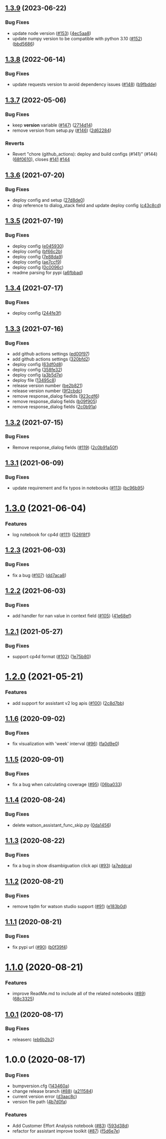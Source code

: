 ## [1.3.9](https://github.com/watson-developer-cloud/assistant-improve-recommendations-notebook/compare/v1.3.8...v1.3.9) (2023-06-22)


### Bug Fixes

* update node version ([#153](https://github.com/watson-developer-cloud/assistant-improve-recommendations-notebook/issues/153)) ([4ec5aa8](https://github.com/watson-developer-cloud/assistant-improve-recommendations-notebook/commit/4ec5aa8a3f9410655b6e34eeed4d7d192a3315e4))
* update numpy version to be compatible with python 3.10 ([#152](https://github.com/watson-developer-cloud/assistant-improve-recommendations-notebook/issues/152)) ([bbd5686](https://github.com/watson-developer-cloud/assistant-improve-recommendations-notebook/commit/bbd568696f8f44ee3dff4e0a9f3cadb1d0b87083))

## [1.3.8](https://github.com/watson-developer-cloud/assistant-improve-recommendations-notebook/compare/v1.3.7...v1.3.8) (2022-06-14)


### Bug Fixes

* update requests version to avoid dependency issues ([#148](https://github.com/watson-developer-cloud/assistant-improve-recommendations-notebook/issues/148)) ([b9fbdde](https://github.com/watson-developer-cloud/assistant-improve-recommendations-notebook/commit/b9fbdde0e241ff3d9189a423ed6ca4d90591976b))

## [1.3.7](https://github.com/watson-developer-cloud/assistant-improve-recommendations-notebook/compare/v1.3.6...v1.3.7) (2022-05-06)


### Bug Fixes

* keep __version__ variable ([#147](https://github.com/watson-developer-cloud/assistant-improve-recommendations-notebook/issues/147)) ([2714d14](https://github.com/watson-developer-cloud/assistant-improve-recommendations-notebook/commit/2714d146b7e69669eed3474f3b700b3789084927))
* remove version from setup.py ([#146](https://github.com/watson-developer-cloud/assistant-improve-recommendations-notebook/issues/146)) ([2d62284](https://github.com/watson-developer-cloud/assistant-improve-recommendations-notebook/commit/2d622842a4ec002fa340810fe745ef04987f161c))


### Reverts

* Revert "chore (github_actions): deploy and build configs (#141)" (#144) ([68f0610](https://github.com/watson-developer-cloud/assistant-improve-recommendations-notebook/commit/68f0610e0950d53e4732f428122669b7503353a3)), closes [#141](https://github.com/watson-developer-cloud/assistant-improve-recommendations-notebook/issues/141) [#144](https://github.com/watson-developer-cloud/assistant-improve-recommendations-notebook/issues/144)

## [1.3.6](https://github.com/watson-developer-cloud/assistant-improve-recommendations-notebook/compare/v1.3.5...v1.3.6) (2021-07-20)


### Bug Fixes

* deploy config and setup ([27d8de0](https://github.com/watson-developer-cloud/assistant-improve-recommendations-notebook/commit/27d8de0b41e0a6df300551460d7ec665f34d3d8c))
* drop reference to dialog_stack field and update deploy config ([c43c8cd](https://github.com/watson-developer-cloud/assistant-improve-recommendations-notebook/commit/c43c8cd243c2779453434826c21054ec7a1ed6df))

## [1.3.5](https://github.com/watson-developer-cloud/assistant-improve-recommendations-notebook/compare/v1.3.4...v1.3.5) (2021-07-19)


### Bug Fixes

* deploy config ([e045930](https://github.com/watson-developer-cloud/assistant-improve-recommendations-notebook/commit/e045930686b85e870f2201d02850f86040b49788))
* deploy config ([bf66c2b](https://github.com/watson-developer-cloud/assistant-improve-recommendations-notebook/commit/bf66c2b9a5c0e4b2b92397360d481d3fd93aceae))
* deploy config ([7e88da9](https://github.com/watson-developer-cloud/assistant-improve-recommendations-notebook/commit/7e88da9fb48d35239518e81db87f50a52647d6e0))
* deploy config ([ae7ccf9](https://github.com/watson-developer-cloud/assistant-improve-recommendations-notebook/commit/ae7ccf959225b14a8b585eec26b3fa9fc4588bc1))
* deploy config ([0c0096c](https://github.com/watson-developer-cloud/assistant-improve-recommendations-notebook/commit/0c0096c214d43fa304479cd70db14fcca0564fae))
* readme parsing for pypi ([a6fbbad](https://github.com/watson-developer-cloud/assistant-improve-recommendations-notebook/commit/a6fbbaddd530b4a4487219a41819231df3456257))

## [1.3.4](https://github.com/watson-developer-cloud/assistant-improve-recommendations-notebook/compare/v1.3.3...v1.3.4) (2021-07-17)


### Bug Fixes

* deploy config ([244fe3f](https://github.com/watson-developer-cloud/assistant-improve-recommendations-notebook/commit/244fe3fbe04e274997d912d501cbc6cf6ab596d9))

## [1.3.3](https://github.com/watson-developer-cloud/assistant-improve-recommendations-notebook/compare/v1.3.2...v1.3.3) (2021-07-16)


### Bug Fixes

* add github actions settings ([ed00f97](https://github.com/watson-developer-cloud/assistant-improve-recommendations-notebook/commit/ed00f9700113e01fc096c20d8a80073b9e185511))
* add github actions settings ([320bfd2](https://github.com/watson-developer-cloud/assistant-improve-recommendations-notebook/commit/320bfd2e915df1655759c97e0c03d31e55c88880))
* deploy config ([63df0d8](https://github.com/watson-developer-cloud/assistant-improve-recommendations-notebook/commit/63df0d8fd12d9898ef0b20b0754b24dcb8a929eb))
* deploy config ([358fe32](https://github.com/watson-developer-cloud/assistant-improve-recommendations-notebook/commit/358fe32dacddf66576111fcabc076a1a188ffc8d))
* deploy config ([a3b5d7e](https://github.com/watson-developer-cloud/assistant-improve-recommendations-notebook/commit/a3b5d7ea4542c9d81a2a748efa2caa5689ce0a0a))
* deploy file ([13495c8](https://github.com/watson-developer-cloud/assistant-improve-recommendations-notebook/commit/13495c890d0e9e3da68180507300419b82b69c12))
* release version number ([be2b821](https://github.com/watson-developer-cloud/assistant-improve-recommendations-notebook/commit/be2b8212cbf95c5ae29edface6857e3387ef4de5))
* release version number ([9f2cbdc](https://github.com/watson-developer-cloud/assistant-improve-recommendations-notebook/commit/9f2cbdc4385899604d22a31c4c5447b342c23730))
* remove response_dialog fiedlds ([923cdf6](https://github.com/watson-developer-cloud/assistant-improve-recommendations-notebook/commit/923cdf654dd25bd6526a2ea8c3a48106c34a2244))
* remove response_dialog fields ([b09f905](https://github.com/watson-developer-cloud/assistant-improve-recommendations-notebook/commit/b09f905bb32979af15b620ca6741c9fb0d7e241c))
* remove response_dialog fields ([2c0b91a](https://github.com/watson-developer-cloud/assistant-improve-recommendations-notebook/commit/2c0b91a50f9c29e8dbec68aebf4eb2c64d4760c3))

## [1.3.2](https://github.com/watson-developer-cloud/assistant-improve-recommendations-notebook/compare/v1.3.1...v1.3.2) (2021-07-15)


### Bug Fixes

* Remove response_dialog fields ([#119](https://github.com/watson-developer-cloud/assistant-improve-recommendations-notebook/pull/119)) ([2c0b91a50f](https://github.com/watson-developer-cloud/assistant-improve-recommendations-notebook/commits/2c0b91a50f9c29e8dbec68aebf4eb2c64d4760c3))

## [1.3.1](https://github.com/watson-developer-cloud/assistant-improve-recommendations-notebook/compare/v1.3.0...v1.3.1) (2021-06-09)


### Bug Fixes

* update requirement and fix typos in notebooks ([#113](https://github.com/watson-developer-cloud/assistant-improve-recommendations-notebook/issues/113)) ([bc96b95](https://github.com/watson-developer-cloud/assistant-improve-recommendations-notebook/commit/bc96b95e4deae6b7b5ad77ba066b5dc936669ab6))

# [1.3.0](https://github.com/watson-developer-cloud/assistant-improve-recommendations-notebook/compare/v1.2.3...v1.3.0) (2021-06-04)


### Features

* log notebook for cp4d ([#111](https://github.com/watson-developer-cloud/assistant-improve-recommendations-notebook/issues/111)) ([526f8f1](https://github.com/watson-developer-cloud/assistant-improve-recommendations-notebook/commit/526f8f1d3bc2a1e1f6bc4404459684073bbdf3e4))

## [1.2.3](https://github.com/watson-developer-cloud/assistant-improve-recommendations-notebook/compare/v1.2.2...v1.2.3) (2021-06-03)


### Bug Fixes

* fix a bug ([#107](https://github.com/watson-developer-cloud/assistant-improve-recommendations-notebook/issues/107)) ([dd7aca8](https://github.com/watson-developer-cloud/assistant-improve-recommendations-notebook/commit/dd7aca876b2f98a2547b87f31181824c4a3fd7f1))

## [1.2.2](https://github.com/watson-developer-cloud/assistant-improve-recommendations-notebook/compare/v1.2.1...v1.2.2) (2021-06-03)


### Bug Fixes

* add handler for nan value in context field ([#105](https://github.com/watson-developer-cloud/assistant-improve-recommendations-notebook/issues/105)) ([41e68ef](https://github.com/watson-developer-cloud/assistant-improve-recommendations-notebook/commit/41e68effbfbb55afb79e9f6daf1725fb92b553bc))

## [1.2.1](https://github.com/watson-developer-cloud/assistant-improve-recommendations-notebook/compare/v1.2.0...v1.2.1) (2021-05-27)


### Bug Fixes

* support cp4d format ([#102](https://github.com/watson-developer-cloud/assistant-improve-recommendations-notebook/issues/102)) ([1e75b80](https://github.com/watson-developer-cloud/assistant-improve-recommendations-notebook/commit/1e75b804a75d3d0745395371405e4d881cf953fa))

# [1.2.0](https://github.com/watson-developer-cloud/assistant-improve-recommendations-notebook/compare/v1.1.6...v1.2.0) (2021-05-21)


### Features

* add support for assistant v2 log apis ([#100](https://github.com/watson-developer-cloud/assistant-improve-recommendations-notebook/issues/100)) ([2c8d7bb](https://github.com/watson-developer-cloud/assistant-improve-recommendations-notebook/commit/2c8d7bb3fab4f4dad4a7ba3849aa3fc2763c803d))

## [1.1.6](https://github.com/watson-developer-cloud/assistant-improve-recommendations-notebook/compare/v1.1.5...v1.1.6) (2020-09-02)


### Bug Fixes

* fix visualization with 'week' interval ([#96](https://github.com/watson-developer-cloud/assistant-improve-recommendations-notebook/issues/96)) ([fa0d9e0](https://github.com/watson-developer-cloud/assistant-improve-recommendations-notebook/commit/fa0d9e0fae5eb7901a9b77b580d41c940451f543))

## [1.1.5](https://github.com/watson-developer-cloud/assistant-improve-recommendations-notebook/compare/v1.1.4...v1.1.5) (2020-09-01)


### Bug Fixes

* fix a bug when calculating coverage ([#95](https://github.com/watson-developer-cloud/assistant-improve-recommendations-notebook/issues/95)) ([06ba033](https://github.com/watson-developer-cloud/assistant-improve-recommendations-notebook/commit/06ba03380c1f309309f3e7cb484d736b7d3df1c3))

## [1.1.4](https://github.com/watson-developer-cloud/assistant-improve-recommendations-notebook/compare/v1.1.3...v1.1.4) (2020-08-24)


### Bug Fixes

* delete watson_assistant_func_skip.py ([0da1456](https://github.com/watson-developer-cloud/assistant-improve-recommendations-notebook/commit/0da145654157796a58a50d6a90348ff6b32478a2))

## [1.1.3](https://github.com/watson-developer-cloud/assistant-improve-recommendations-notebook/compare/v1.1.2...v1.1.3) (2020-08-22)


### Bug Fixes

* fix a bug in show disambiguation click api ([#93](https://github.com/watson-developer-cloud/assistant-improve-recommendations-notebook/issues/93)) ([a7eddca](https://github.com/watson-developer-cloud/assistant-improve-recommendations-notebook/commit/a7eddca0b55f9520e1438a646416937ddfc3458e))

## [1.1.2](https://github.com/watson-developer-cloud/assistant-improve-recommendations-notebook/compare/v1.1.1...v1.1.2) (2020-08-21)


### Bug Fixes

* remove tqdm for watson studio support ([#91](https://github.com/watson-developer-cloud/assistant-improve-recommendations-notebook/issues/91)) ([e183b0d](https://github.com/watson-developer-cloud/assistant-improve-recommendations-notebook/commit/e183b0d36a82660484cb3516d4f34b04ee0897e2))

## [1.1.1](https://github.com/watson-developer-cloud/assistant-improve-recommendations-notebook/compare/v1.1.0...v1.1.1) (2020-08-21)


### Bug Fixes

* fix pypi url ([#90](https://github.com/watson-developer-cloud/assistant-improve-recommendations-notebook/issues/90)) ([b0f39f4](https://github.com/watson-developer-cloud/assistant-improve-recommendations-notebook/commit/b0f39f45341729eba954cfdb387abfddaa91ec0f))

# [1.1.0](https://github.com/watson-developer-cloud/assistant-improve-recommendations-notebook/compare/v1.0.1...v1.1.0) (2020-08-21)


### Features

* improve ReadMe.md to include all of the related notebooks ([#89](https://github.com/watson-developer-cloud/assistant-improve-recommendations-notebook/issues/89)) ([68c3325](https://github.com/watson-developer-cloud/assistant-improve-recommendations-notebook/commit/68c3325ddfc84e5866728360880f4dca5991303e))

## [1.0.1](https://github.com/watson-developer-cloud/assistant-improve-recommendations-notebook/compare/v1.0.0...v1.0.1) (2020-08-17)


### Bug Fixes

* releaserc ([eb6b2b2](https://github.com/watson-developer-cloud/assistant-improve-recommendations-notebook/commit/eb6b2b260ef7bb43aaa3aab5cbb9b992c3f5049d))

# 1.0.0 (2020-08-17)


### Bug Fixes

* bumpversion.cfg ([143460a](https://github.com/watson-developer-cloud/assistant-improve-recommendations-notebook/commit/143460ae166940d041fa674d4e771e1b7e9e2305))
* change release branch ([#88](https://github.com/watson-developer-cloud/assistant-improve-recommendations-notebook/issues/88)) ([a211584](https://github.com/watson-developer-cloud/assistant-improve-recommendations-notebook/commit/a211584dfff38db35e374a03b4835f3ff1d1fea8))
* current version error ([d3aac8c](https://github.com/watson-developer-cloud/assistant-improve-recommendations-notebook/commit/d3aac8c9355822308964a51f79f527ab835ae442))
* version file path ([4b7d0fa](https://github.com/watson-developer-cloud/assistant-improve-recommendations-notebook/commit/4b7d0fa20859c72288945ed9ae9c70ee5756bacd))


### Features

* Add Customer Effort Analysis notebook  ([#83](https://github.com/watson-developer-cloud/assistant-improve-recommendations-notebook/issues/83)) ([593d38d](https://github.com/watson-developer-cloud/assistant-improve-recommendations-notebook/commit/593d38d2ec5595e758e33b96dbc02440ea059bab))
* refactor for assistant improve toolkit ([#87](https://github.com/watson-developer-cloud/assistant-improve-recommendations-notebook/issues/87)) ([f5d6e7e](https://github.com/watson-developer-cloud/assistant-improve-recommendations-notebook/commit/f5d6e7e54661f761f33b20ebfa9e0f8f234c84c2))
